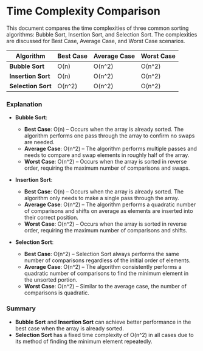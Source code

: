 # Time Complexity Comparison

This document compares the time complexities of three common sorting algorithms: Bubble Sort, Insertion Sort, and Selection Sort. The complexities are discussed for Best Case, Average Case, and Worst Case scenarios.

| Algorithm       | Best Case      | Average Case    | Worst Case      |
|-----------------|-----------------|-----------------|-----------------|
| **Bubble Sort** | O(n)            | O(n^2)          | O(n^2)          |
| **Insertion Sort** | O(n)            | O(n^2)          | O(n^2)          |
| **Selection Sort** | O(n^2)          | O(n^2)          | O(n^2)          |

### Explanation

- **Bubble Sort**:
  - **Best Case**: O(n) – Occurs when the array is already sorted. The algorithm performs one pass through the array to confirm no swaps are needed.
  - **Average Case**: O(n^2) – The algorithm performs multiple passes and needs to compare and swap elements in roughly half of the array.
  - **Worst Case**: O(n^2) – Occurs when the array is sorted in reverse order, requiring the maximum number of comparisons and swaps.

- **Insertion Sort**:
  - **Best Case**: O(n) – Occurs when the array is already sorted. The algorithm only needs to make a single pass through the array.
  - **Average Case**: O(n^2) – The algorithm performs a quadratic number of comparisons and shifts on average as elements are inserted into their correct position.
  - **Worst Case**: O(n^2) – Occurs when the array is sorted in reverse order, requiring the maximum number of comparisons and shifts.

- **Selection Sort**:
  - **Best Case**: O(n^2) – Selection Sort always performs the same number of comparisons regardless of the initial order of elements.
  - **Average Case**: O(n^2) – The algorithm consistently performs a quadratic number of comparisons to find the minimum element in the unsorted portion.
  - **Worst Case**: O(n^2) – Similar to the average case, the number of comparisons is quadratic.

### Summary

- **Bubble Sort** and **Insertion Sort** can achieve better performance in the best case when the array is already sorted. 
- **Selection Sort** has a fixed time complexity of O(n^2) in all cases due to its method of finding the minimum element repeatedly.